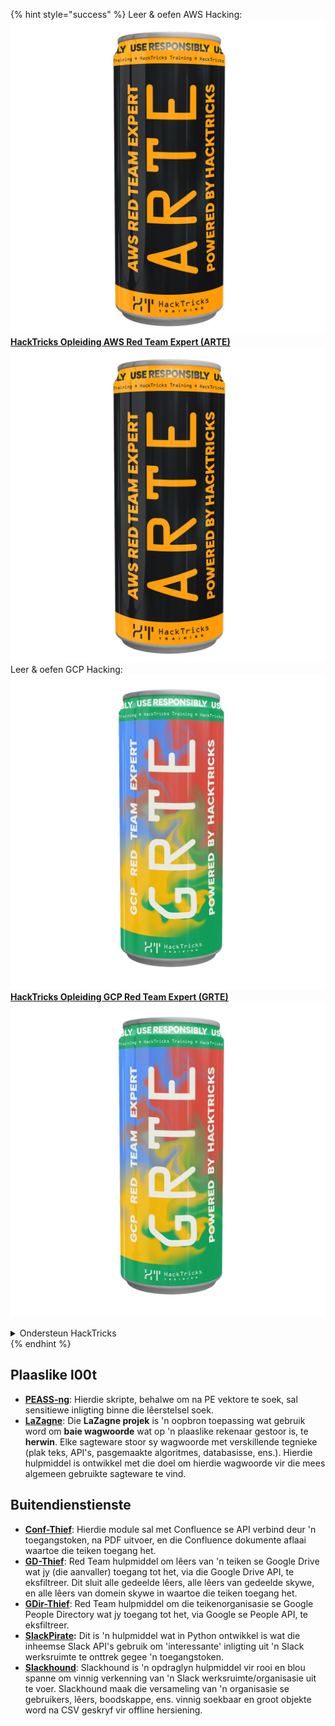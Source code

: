 {% hint style="success" %}
Leer & oefen AWS Hacking:<img src="/.gitbook/assets/arte.png" alt="" data-size="line">[**HackTricks Opleiding AWS Red Team Expert (ARTE)**](https://training.hacktricks.xyz/courses/arte)<img src="/.gitbook/assets/arte.png" alt="" data-size="line">\
Leer & oefen GCP Hacking: <img src="/.gitbook/assets/grte.png" alt="" data-size="line">[**HackTricks Opleiding GCP Red Team Expert (GRTE)**<img src="/.gitbook/assets/grte.png" alt="" data-size="line">](https://training.hacktricks.xyz/courses/grte)

<details>

<summary>Ondersteun HackTricks</summary>

* Kyk na die [**subskripsie planne**](https://github.com/sponsors/carlospolop)!
* **Sluit aan by die** 💬 [**Discord groep**](https://discord.gg/hRep4RUj7f) of die [**telegram groep**](https://t.me/peass) of **volg** ons op **Twitter** 🐦 [**@hacktricks\_live**](https://twitter.com/hacktricks\_live)**.**
* **Deel hacking truuks deur PRs in te dien na die** [**HackTricks**](https://github.com/carlospolop/hacktricks) en [**HackTricks Cloud**](https://github.com/carlospolop/hacktricks-cloud) github repos.

</details>
{% endhint %}


## **Plaaslike l00t**

* [**PEASS-ng**](https://github.com/carlospolop/PEASS-ng): Hierdie skripte, behalwe om na PE vektore te soek, sal sensitiewe inligting binne die lêerstelsel soek.
* [**LaZagne**](https://github.com/AlessandroZ/LaZagne): Die **LaZagne projek** is 'n oopbron toepassing wat gebruik word om **baie wagwoorde** wat op 'n plaaslike rekenaar gestoor is, te **herwin**. Elke sagteware stoor sy wagwoorde met verskillende tegnieke (plak teks, API's, pasgemaakte algoritmes, databasisse, ens.). Hierdie hulpmiddel is ontwikkel met die doel om hierdie wagwoorde vir die mees algemeen gebruikte sagteware te vind.

## **Buitendienstienste**

* [**Conf-Thief**](https://github.com/antman1p/Conf-Thief): Hierdie module sal met Confluence se API verbind deur 'n toegangstoken, na PDF uitvoer, en die Confluence dokumente aflaai waartoe die teiken toegang het.
* [**GD-Thief**](https://github.com/antman1p/GD-Thief): Red Team hulpmiddel om lêers van 'n teiken se Google Drive wat jy (die aanvaller) toegang tot het, via die Google Drive API, te eksfiltreer. Dit sluit alle gedeelde lêers, alle lêers van gedeelde skywe, en alle lêers van domein skywe in waartoe die teiken toegang het.
* [**GDir-Thief**](https://github.com/antman1p/GDir-Thief): Red Team hulpmiddel om die teikenorganisasie se Google People Directory wat jy toegang tot het, via Google se People API, te eksfiltreer.
* [**SlackPirate**](https://github.com/emtunc/SlackPirate)**:** Dit is 'n hulpmiddel wat in Python ontwikkel is wat die inheemse Slack API's gebruik om 'interessante' inligting uit 'n Slack werksruimte te onttrek gegee 'n toegangstoken.
*   [**Slackhound**](https://github.com/BojackThePillager/Slackhound): Slackhound is 'n opdraglyn hulpmiddel vir rooi en blou spanne om vinnig verkenning van 'n Slack werksruimte/organisasie uit te voer. Slackhound maak die versameling van 'n organisasie se gebruikers, lêers, boodskappe, ens. vinnig soekbaar en groot objekte word na CSV geskryf vir offline hersiening.

